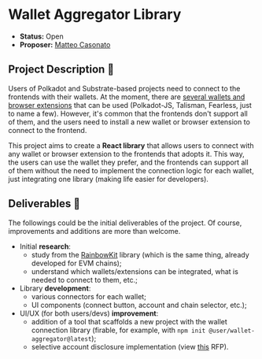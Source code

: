 # Wallet Aggregator Library

* **Status:** Open 
* **Proposer:** [Matteo Casonato](https://github.com/0xCaso)

## Project Description :page_facing_up: 

Users of Polkadot and Substrate-based projects need to connect to the frontends with their wallets. At the moment, there are [several wallets and browser extensions](https://wiki.polkadot.network/docs/build-wallets) that can be used (Polkadot-JS, Talisman, Fearless, just to name a few). However, it's common that the frontends don't support all of them, and the users need to install a new wallet or browser extension to connect to the frontend.

This project aims to create a **React library** that allows users to connect with any wallet or browser extension to the frontends that adopts it. This way, the users can use the wallet they prefer, and the frontends can support all of them without the need to implement the connection logic for each wallet, just integrating one library (making life easier for developers).

## Deliverables :nut_and_bolt:

The followings could be the initial deliverables of the project. Of course, improvements and additions are more than welcome.
- Initial **research**:
  - study from the [RainbowKit](https://www.rainbowkit.com/docs/introduction) library (which is the same thing, already developed for EVM chains);
  - understand which wallets/extensions can be integrated, what is needed to connect to them, etc.;
- Library **development**:
  - various connectors for each wallet;
  - UI components (connect button, account and chain selector, etc.);
- UI/UX (for both users/devs) **improvement**:
  - addition of a tool that scaffolds a new project with the wallet connection library (firable, for example, with `npm init @user/wallet-aggregator@latest`);
  - selective account disclosure implementation (view [this](https://github.com/w3f/Grants-Program/blob/master/docs/RFPs/Under%20Development/privacy-enhancement-polkadot-extension.md) RFP).
